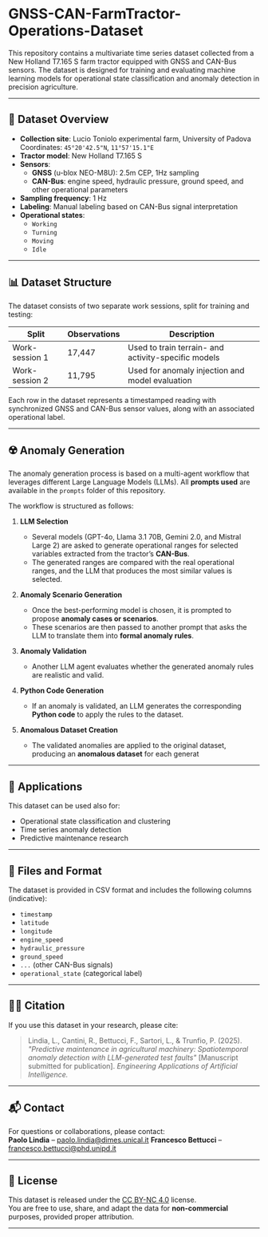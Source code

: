 # GNSS-CAN-FarmTractor-Operations-Dataset

This repository contains a multivariate time series dataset collected from a New Holland T7.165 S farm tractor equipped with GNSS and CAN-Bus sensors. The dataset is designed for training and evaluating machine learning models for operational state classification and anomaly detection in precision agriculture.

---

## 📍 Dataset Overview

- **Collection site**: Lucio Toniolo experimental farm, University of Padova  
  Coordinates: `45°20'42.5"N`, `11°57'15.1"E`
- **Tractor model**: New Holland T7.165 S
- **Sensors**:
  - **GNSS** (u-blox NEO-M8U): 2.5m CEP, 1Hz sampling
  - **CAN-Bus**: engine speed, hydraulic pressure, ground speed, and other operational parameters
- **Sampling frequency**: 1 Hz
- **Labeling**: Manual labeling based on CAN-Bus signal interpretation
- **Operational states**:
  - `Working`
  - `Turning`
  - `Moving`
  - `Idle`

---

## 📊 Dataset Structure

The dataset consists of two separate work sessions, split for training and testing:

| Split             | Observations | Description                                         |
|-------------------|--------------|-----------------------------------------------------|
| Work-session 1    | 17,447       | Used to train terrain- and activity-specific models |
| Work-session 2    | 11,795       | Used for anomaly injection and model evaluation     |

Each row in the dataset represents a timestamped reading with synchronized GNSS and CAN-Bus sensor values, along with an associated operational label.

---

## ☢️ Anomaly Generation

The anomaly generation process is based on a multi-agent workflow that leverages different Large Language Models (LLMs). All **prompts used** are available in the `prompts` folder of this repository.  

The workflow is structured as follows:  

1. **LLM Selection**  
   - Several models (GPT-4o, Llama 3.1 70B, Gemini 2.0, and Mistral Large 2) are asked to generate operational ranges for selected variables extracted from the tractor’s **CAN-Bus**.  
   - The generated ranges are compared with the real operational ranges, and the LLM that produces the most similar values is selected.  

2. **Anomaly Scenario Generation**  
   - Once the best-performing model is chosen, it is prompted to propose **anomaly cases or scenarios**.  
   - These scenarios are then passed to another prompt that asks the LLM to translate them into **formal anomaly rules**.  

3. **Anomaly Validation**  
   - Another LLM agent evaluates whether the generated anomaly rules are realistic and valid.  

4. **Python Code Generation**  
   - If an anomaly is validated, an LLM generates the corresponding **Python code** to apply the rules to the dataset.  

5. **Anomalous Dataset Creation**  
   - The validated anomalies are applied to the original dataset, producing an **anomalous dataset** for each generat

---

## 🧪 Applications

This dataset can be used also for:
- Operational state classification and clustering
- Time series anomaly detection
- Predictive maintenance research 

---

## 📁 Files and Format

The dataset is provided in CSV format and includes the following columns (indicative):

- `timestamp`
- `latitude`
- `longitude`
- `engine_speed`
- `hydraulic_pressure`
- `ground_speed`
- `...` (other CAN-Bus signals)
- `operational_state` (categorical label)

---

## 🧑‍🔬 Citation

If you use this dataset in your research, please cite:

> Lindia, L., Cantini, R., Bettucci, F., Sartori, L., & Trunfio, P. (2025). _"Predictive maintenance in agricultural machinery: Spatiotemporal anomaly detection with LLM-generated test faults"_ [Manuscript submitted for publication]. _Engineering Applications of Artificial Intelligence._

---

## 📬 Contact

For questions or collaborations, please contact:  
**Paolo Lindia** – [paolo.lindia@dimes.unical.it](mailto:paolo.lindia@dimes.unical.it)
**Francesco Bettucci** – [francesco.bettucci@phd.unipd.it](mailto:francesco.bettucci@phd.unipd.it)

---

## 📝 License

This dataset is released under the [CC BY-NC 4.0](https://creativecommons.org/licenses/by-nc/4.0/) license.  
You are free to use, share, and adapt the data for **non-commercial** purposes, provided proper attribution.

---

